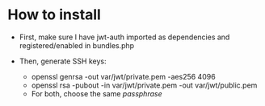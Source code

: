 # How to install

- First, make sure I have jwt-auth imported as dependencies and registered/enabled in bundles.php

- Then, generate SSH keys:
	* openssl genrsa -out var/jwt/private.pem -aes256 4096
	* openssl rsa -pubout -in var/jwt/private.pem -out var/jwt/public.pem
	* For both, choose the same *passphrase*